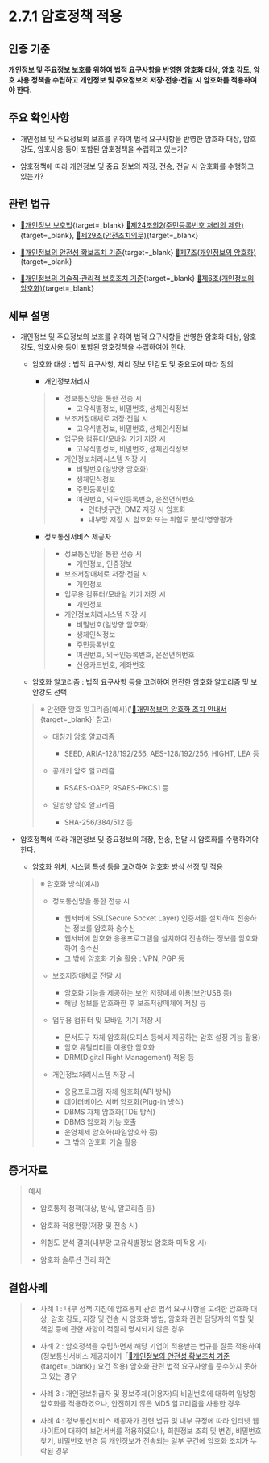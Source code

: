 # 2.7.1 암호정책 적용

## 인증 기준

**개인정보 및 주요정보 보호를 위하여 법적 요구사항을 반영한 암호화 대상, 암호 강도, 암호 사용 정책을 수립하고 개인정보 및 주요정보의 저장·전송·전달 시 암호화를 적용하여야 한다.**

## 주요 확인사항

- 개인정보 및 주요정보의 보호를 위하여 법적 요구사항을 반영한 암호화 대상, 암호강도, 암호사용 등이 포함된 암호정책을 수립하고 있는가?

- 암호정책에 따라 개인정보 및 중요 정보의 저장, 전송, 전달 시 암호화를 수행하고 있는가?

## 관련 법규

- [🔗개인정보 보호법][개인정보 보호법 제24조의2]{target=_blank} [🔗제24조의2(주민등록번호 처리의 제한)][개인정보 보호법 제24조의2 부분]{target=_blank}, [🔗제29조(안전조치의무)][개인정보 보호법 제29조 부분]{target=_blank}

- [🔗개인정보의 안전성 확보조치 기준][개인정보의 안전성 확보조치 기준 제7조]{target=_blank} [🔗제7조(개인정보의 암호화)][개인정보의 안전성 확보조치 기준 제7조]{target=_blank}

- [🔗개인정보의 기술적·관리적 보호조치 기준][개인정보의 기술적·관리적 보호조치 기준 제6조]{target=_blank} [🔗제6조(개인정보의 암호화)][개인정보의 기술적·관리적 보호조치 기준 제6조]{target=_blank}

## 세부 설명

- 개인정보 및 주요정보의 보호를 위하여 법적 요구사항을 반영한 암호화 대상, 암호강도, 암호사용 등이 포함된 암호정책을 수립하여야 한다.

    - 암호화 대상 : 법적 요구사항, 처리 정보 민감도 및 중요도에 따라 정의

        - 개인정보처리자
        >
        > - 정보통신망을 통한 전송 시
        >     - 고유식별정보, 비밀번호, 생체인식정보
        > - 보조저장매체로 저장·전달 시
        >     - 고유식별정보, 비밀번호, 생체인식정보
        > - 업무용 컴퓨터/모바일 기기 저장 시
        >     - 고유식별정보, 비밀번호, 생체인식정보
        > - 개인정보처리시스템 저장 시
        >     - 비밀번호(일방향 암호화)
        >     - 생체인식정보
        >     - 주민등록번호
        >     - 여권번호, 외국인등록번호, 운전면허번호
        >         - 인터넷구간, DMZ 저장 시 암호화
        >         - 내부망 저장 시 암호화 또는 위험도 분석/영향평가

        - 정보통신서비스 제공자
        >
        > - 정보통신망을 통한 전송 시
        >     - 개인정보, 인증정보
        > - 보조저장매체로 저장·전달 시
        >     - 개인정보
        > - 업무용 컴퓨터/모바일 기기 저장 시
        >     - 개인정보
        > - 개인정보처리시스템 저장 시
        >     - 비밀번호(일방향 암호화)
        >     - 생체인식정보
        >     - 주민등록번호
        >     - 여권번호, 외국인등록번호, 운전면허번호
        >     - 신용카드번호, 계좌번호

    - 암호화 알고리즘 : 법적 요구사항 등을 고려하여 안전한 암호화 알고리즘 및 보안강도 선택
    >
    > ※ 안전한 암호 알고리즘(예시)(ʻ[🔗개인정보의 암호화 조치 안내서][개인정보의 암호화 조치 안내서]{target=_blank}ʼ 참고)
    >
    > - 대칭키 암호 알고리즘
    >     - SEED, ARIA-128/192/256, AES-128/192/256, HIGHT, LEA 등
    >
    > - 공개키 암호 알고리즘
    >     - RSAES-OAEP, RSAES-PKCS1 등
    >
    > - 일방향 암호 알고리즘
    >     - SHA-256/384/512 등

- 암호정책에 따라 개인정보 및 중요정보의 저장, 전송, 전달 시 암호화를 수행하여야 한다.

    - 암호화 위치, 시스템 특성 등을 고려하여 암호화 방식 선정 및 적용
    >
    > ※ 암호화 방식(예시)
    >
    > - 정보통신망을 통한 전송 시
    >     - 웹서버에 SSL(Secure Socket Layer) 인증서를 설치하여 전송하는 정보를 암호화 송수신
    >     - 웹서버에 암호화 응용프로그램을 설치하여 전송하는 정보를 암호화하여 송수신
    >     - 그 밖에 암호화 기술 활용 : VPN, PGP 등
    >
    > - 보조저장매체로 전달 시
    >     - 암호화 기능을 제공하는 보안 저장매체 이용(보안USB 등)
    >     - 해당 정보를 암호화한 후 보조저장매체에 저장 등
    >
    > - 업무용 컴퓨터 및 모바일 기기 저장 시
    >     - 문서도구 자체 암호화(오피스 등에서 제공하는 암호 설정 기능 활용)
    >     - 암호 유틸리티를 이용한 암호화
    >     - DRM(Digital Right Management) 적용 등
    >
    > - 개인정보처리시스템 저장 시
    >     - 응용프로그램 자체 암호화(API 방식)
    >     - 데이터베이스 서버 암호화(Plug-in 방식)
    >     - DBMS 자체 암호화(TDE 방식)
    >     - DBMS 암호화 기능 호출
    >     - 운영체제 암호화(파일암호화 등)
    >     - 그 밖의 암호화 기술 활용

## 증거자료

> 예시
>
> - 암호통제 정책(대상, 방식, 알고리즘 등)
>
> - 암호화 적용현황(저장 및 전송 시)
>
> - 위험도 분석 결과(내부망 고유식별정보 암호화 미적용 시)
>
> - 암호화 솔루션 관리 화면

## 결함사례

> - 사례 1 : 내부 정책·지침에 암호통제 관련 법적 요구사항을 고려한 암호화 대상, 암호 강도, 저장 및 전송 시 암호화 방법, 암호화 관련 담당자의 역할 및 책임 등에 관한 사항이 적절히 명시되지 않은 경우
>
> - 사례 2 : 암호정책을 수립하면서 해당 기업이 적용받는 법규를 잘못 적용하여(정보통신서비스 제공자에게 ｢[🔗개인정보의 안전성 확보조치 기준][개인정보의 안전성 확보조치 기준 제7조]{target=_blank}｣ 요건 적용) 암호화 관련 법적 요구사항을 준수하지 못하고 있는 경우
>
> - 사례 3 : 개인정보취급자 및 정보주체(이용자)의 비밀번호에 대하여 일방향 암호화를 적용하였으나, 안전하지 않은 MD5 알고리즘을 사용한 경우
>
> - 사례 4 : 정보통신서비스 제공자가 관련 법규 및 내부 규정에 따라 인터넷 웹사이트에 대하여 보안서버를 적용하였으나, 회원정보 조회 및 변경, 비밀번호 찾기, 비밀번호 변경 등 개인정보가 전송되는 일부 구간에 암호화 조치가 누락된 경우

[개인정보 보호법 제24조의2]: https://www.law.go.kr/법령/개인정보보호법/(20240315,19234,20230314)/제24조의2 "개인정보 보호법 제24조의2"
[개인정보 보호법 제24조의2 부분]: https://www.law.go.kr/법령/개인정보보호법/제24조의2 "개인정보 보호법 제24조의2 부분"
[개인정보 보호법 제29조 부분]: https://www.law.go.kr/법령/개인정보보호법/제29조 "개인정보 보호법 제29조 부분"

[개인정보의 안전성 확보조치 기준 제7조]: https://www.law.go.kr/행정규칙/(개인정보보호위원회)개인정보의안전성확보조치기준/(2021-2,20210915)/제7조 "개인정보의 안전성 확보조치 기준 제7조"

[개인정보의 기술적·관리적 보호조치 기준 제6조]: https://www.law.go.kr/행정규칙/(개인정보보호위원회)개인정보의기술적·관리적보호조치기준/(2021-3,20210915)/제6조 "개인정보의 기술적·관리적 보호조치 기준 제6조"

[개인정보의 암호화 조치 안내서]: https://pipc.go.kr/np/cop/bbs/selectBoardArticle.do?bbsId=BS217&mCode=D010030000&nttId=7041 "개인정보의 암호화 조치 안내서"
